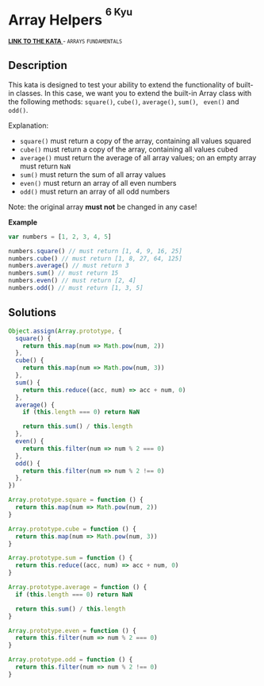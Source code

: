 <h1>Array Helpers <sup><sup>6 Kyu</sup></sup></h1>

<sup>
  <a href="https://www.codewars.com/kata/525d50d2037b7acd6e000534">
    <strong>LINK TO THE KATA</strong>
  </a> - <code>ARRAYS</code> <code>FUNDAMENTALS</code>
</sup>

## Description

This kata is designed to test your ability to extend the functionality of built-in classes. In this case, we want you to extend the built-in Array class with the following methods: `square()`, `cube()`, `average()`, `sum()`, ` even()` and `odd()`.

Explanation:

- `square()` must return a copy of the array, containing all values squared
- `cube()` must return a copy of the array, containing all values cubed
- `average()` must return the average of all array values; on an empty array must return `NaN`
- `sum()` must return the sum of all array values
- `even()` must return an array of all even numbers
- `odd()` must return an array of all odd numbers

Note: the original array **must not** be changed in any case!

**Example**

```javascript
var numbers = [1, 2, 3, 4, 5]

numbers.square() // must return [1, 4, 9, 16, 25]
numbers.cube() // must return [1, 8, 27, 64, 125]
numbers.average() // must return 3
numbers.sum() // must return 15
numbers.even() // must return [2, 4]
numbers.odd() // must return [1, 3, 5]
```

## Solutions

```javascript
Object.assign(Array.prototype, {
  square() {
    return this.map(num => Math.pow(num, 2))
  },
  cube() {
    return this.map(num => Math.pow(num, 3))
  },
  sum() {
    return this.reduce((acc, num) => acc + num, 0)
  },
  average() {
    if (this.length === 0) return NaN

    return this.sum() / this.length
  },
  even() {
    return this.filter(num => num % 2 === 0)
  },
  odd() {
    return this.filter(num => num % 2 !== 0)
  },
})
```

```javascript
Array.prototype.square = function () {
  return this.map(num => Math.pow(num, 2))
}

Array.prototype.cube = function () {
  return this.map(num => Math.pow(num, 3))
}

Array.prototype.sum = function () {
  return this.reduce((acc, num) => acc + num, 0)
}

Array.prototype.average = function () {
  if (this.length === 0) return NaN

  return this.sum() / this.length
}

Array.prototype.even = function () {
  return this.filter(num => num % 2 === 0)
}

Array.prototype.odd = function () {
  return this.filter(num => num % 2 !== 0)
}
```
